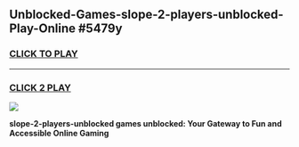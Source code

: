 
## Unblocked-Games-slope-2-players-unblocked-Play-Online #5479y
<h3>
<a href="https://news.freeplayer.one?title=slope-2-players-unblocked&ref=3">CLICK TO PLAY</a></h3>
<hr>

<h3>
<a href="https://news.freeplayer.one?title=slope-2-players-unblocked&ref=3">CLICK 2 PLAY</a>
  
</h3>

<a href="https://news.freeplayer.one?title=slope-2-players-unblocked&ref=3"><img src="https://clearcache.store/games.png"></a>


**slope-2-players-unblocked games unblocked: Your Gateway to Fun and Accessible Online Gaming**
